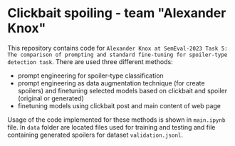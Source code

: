 # Clickbait spoiling - team "Alexander Knox"
This repository contains code for `Alexander Knox at SemEval-2023 Task 5: The comparison of prompting and standard fine-tuning for spoiler-type detection task`. There are used three different methods:
 - prompt engineering for spoiler-type classification
 - prompt engineering as data augmentation technique (for create spoilers) and finetuning selected models based on clickbait and spoiler (original or generated)
 - finetuning models using clickbait post and main content of web page

 Usage of the code implemented for these methods is shown in `main.ipynb` file. In `data` folder are located files used for training and testing and file containing generated spoilers for dataset `validation.jsonl`.